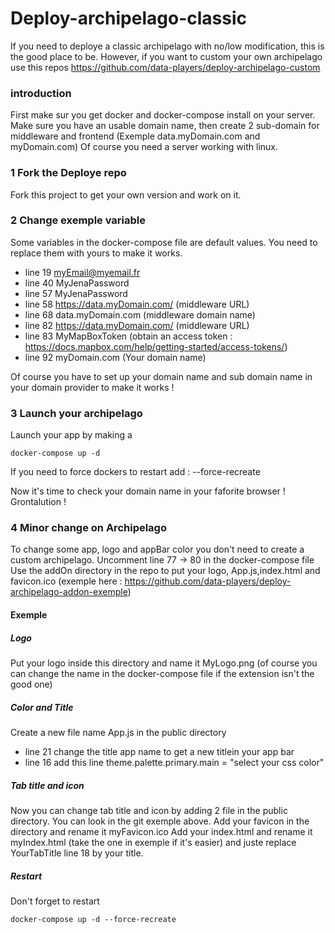 # Deploy-archipelago-classic

If you need to deploye a classic archipelago with no/low modification, this is the good place to be.
However, if you want to custom your own archipelago use this repos https://github.com/data-players/deploy-archipelago-custom

### introduction

First make sur you get docker and docker-compose install on your server.
Make sure you have an usable domain name, then create 2 sub-domain for middleware and frontend (Exemple data.myDomain.com and myDomain.com)
Of course you need a server working with linux.

### 1 Fork the Deploye repo

Fork this project to get your own version and work on it.

### 2 Change exemple variable

Some variables in the docker-compose file are default values. You need to replace them with yours to make it works.
- line 19 myEmail@myemail.fr
- line 40 MyJenaPassword
- line 57 MyJenaPassword
- line 58 https://data.myDomain.com/ (middleware URL)
- line 68 data.myDomain.com (middleware domain name)
- line 82 https://data.myDomain.com/ (middleware URL)
- line 83 MyMapBoxToken (obtain an access token : https://docs.mapbox.com/help/getting-started/access-tokens/)
- line 92 myDomain.com (Your domain name)

Of course you have to set up your domain name and sub domain name in your domain provider to make it works !

### 3 Launch your archipelago

Launch your app by making a 

```
docker-compose up -d
```

If you need to force dockers to restart add : --force-recreate

Now it's time to check your domain name in your faforite browser !
Grontalution !

### 4 Minor change on Archipelago

To change some  app, logo and appBar color you don't need to create a custom archipelago.
Uncomment line 77 -> 80 in the docker-compose file 
Use the addOn directory in the repo to put your logo, App.js,index.html and favicon.ico (exemple here : https://github.com/data-players/deploy-archipelago-addon-exemple)

#### Exemple

##### Logo
Put your logo inside this directory and name it MyLogo.png (of course you can change the name in the docker-compose file if the extension isn't the good one)

##### Color and Title
Create a new file name App.js in the public directory
- line 21 change the title app name to get a new titlein your app bar
- line 16 add this line theme.palette.primary.main = "select your css color"

##### Tab title and icon
Now you can change tab title and icon by adding 2 file in the public directory. You can look in the git exemple above.
Add your favicon in the directory and rename it myFavicon.ico
Add your index.html and rename it myIndex.html (take the one in exemple if it's easier) and juste replace YourTabTitle line 18 by your title.

##### Restart
Don't forget to restart
```
docker-compose up -d --force-recreate
```
